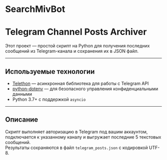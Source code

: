 # SearchMivBot
# Telegram Channel Posts Archiver

Этот проект — простой скрипт на Python для получения последних сообщений из Telegram-канала и сохранения их в JSON файл.

---
## Используемые технологии

- [Telethon](https://docs.telethon.dev/) — асинхронная библиотека для работы с Telegram API  
- [python-dotenv](https://github.com/theskumar/python-dotenv) — для безопасного управления конфиденциальными данными  
- Python 3.7+ с поддержкой `asyncio`
  
---
## Описание
Скрипт выполняет авторизацию в Telegram под вашим аккаунтом, подключается к указанному каналу и выгружает последние 5 текстовых сообщений.  
Результаты сохраняются в файл `telegram_posts.json` с кодировкой UTF-8.
